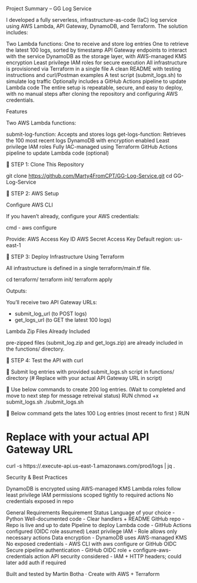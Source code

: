 Project Summary – GG Log Service

I developed a fully serverless, infrastructure-as-code (IaC) log service using AWS Lambda, API Gateway, DynamoDB, and Terraform. The solution includes:

Two Lambda functions:
One to receive and store log entries
One to retrieve the latest 100 logs, sorted by timestamp
API Gateway endpoints to interact with the service
DynamoDB as the storage layer, with AWS-managed KMS encryption
Least privilege IAM roles for secure execution
All infrastructure is provisioned via Terraform in a single file
A clean README with testing instructions and curl/Postman examples
A test script (submit_logs.sh) to simulate log traffic
Optionally includes a GitHub Actions pipeline to update Lambda code
The entire setup is repeatable, secure, and easy to deploy, with no manual steps after cloning the repository and configuring AWS credentials.



Features

Two AWS Lambda functions:

submit-log-function: Accepts and stores logs
get-logs-function: Retrieves the 100 most recent logs
DynamoDB with encryption enabled
Least privilege IAM roles
Fully IAC-managed using Terraform
GitHub Actions pipeline to update Lambda code (optional)




🔷 STEP 1: Clone This Repository

git clone https://github.com/Marty4FromCPT/GG-Log-Service.git
cd GG-Log-Service




🔷 STEP 2: AWS Setup

Configure AWS CLI

If you haven’t already, configure your AWS credentials:

cmd - aws configure

Provide:
AWS Access Key ID
AWS Secret Access Key
Default region: us-east-1




🔷 STEP 3: Deploy Infrastructure Using Terraform

All infrastructure is defined in a single terraform/main.tf file.

cd terraform/
terraform init/
terraform apply

Outputs:

You’ll receive two API Gateway URLs:

- submit_log_url  (to POST logs)
- get_logs_url    (to GET the latest 100 logs)


Lambda Zip Files Already Included 

pre-zipped files (submit_log.zip and get_logs.zip) are already included in the functions/ directory.



🔷 STEP 4: Test the API with curl

🔹 Submit log entries with provided submit_logs.sh script in functions/ directory   (# Replace <api-url> with your actual API Gateway URL in script)
   
🔹 Use below commands to create 200 log entries. (Wait to completed and move to next step for message retreival status)
   RUN
   chmod +x submit_logs.sh
   ./submit_logs.sh


🔹 Below command gets the lates 100 Log entries (most recent to first )
RUN
# Replace <api-url> with your actual API Gateway URL
curl -s https://<api-id>.execute-api.us-east-1.amazonaws.com/prod/logs | jq .




Security & Best Practices

DynamoDB is encrypted using AWS-managed KMS
Lambda roles follow least privilege
IAM permissions scoped tightly to required actions
No credentials exposed in repo

General Requirements
Requirement	 Status
Language of your choice	- Python
Well-documented code	- Clear handlers + README
GitHub repo	- Repo is live and up to date
Pipeline to deploy Lambda code - GitHub Actions configured (OIDC role assumed)
Least privilege IAM	- Role allows only necessary actions
Data encryption - DynamoDB uses AWS-managed KMS
No exposed credentials	- AWS CLI with aws configure or GitHub OIDC
Secure pipeline authentication - GitHub OIDC role + configure-aws-credentials action
API security considered	- IAM + HTTP headers; could later add auth if required


Built and tested by Martin Botha · Create with AWS + Terraform 
